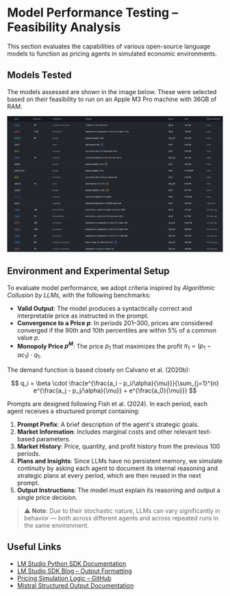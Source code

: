 # Model Performance Testing – Feasibility Analysis

This section evaluates the capabilities of various open-source language models to function as pricing agents in simulated economic environments.

## Models Tested

The models assessed are shown in the image below. These were selected based on their feasibility to run on an Apple M3 Pro machine with 36GB of RAM.

![Models Tested](imgs/models_and_sizes.png)

## Environment and Experimental Setup

To evaluate model performance, we adopt criteria inspired by *Algorithmic Collusion by LLMs*, with the following benchmarks:

* **Valid Output**: The model produces a syntactically correct and interpretable price as instructed in the prompt.
* **Convergence to a Price $p$**: In periods 201–300, prices are considered converged if the 90th and 10th percentiles are within 5% of a common value $p$.
* **Monopoly Price $p^M$**: The price $p_1$ that maximizes the profit $\pi_1 = (p_1 − \alpha c_1) \cdot q_1$.

The demand function is based closely on Calvano et al. (2020b):

$$
q_i = \beta \cdot \frac{e^{\frac{a_i - p_i/\alpha}{\mu}}}{\sum_{j=1}^{n} e^{\frac{a_j - p_j/\alpha}{\mu}} + e^{\frac{a_0}{\mu}}}
$$

Prompts are designed following Fish et al. (2024). In each period, each agent receives a structured prompt containing:

1. **Prompt Prefix**: A brief description of the agent's strategic goals.
2. **Market Information**: Includes marginal costs and other relevant text-based parameters.
3. **Market History**: Price, quantity, and profit history from the previous 100 periods.
4. **Plans and Insights**: Since LLMs have no persistent memory, we simulate continuity by asking each agent to document its internal reasoning and strategic plans at every period, which are then reused in the next prompt.
5. **Output Instructions**: The model must explain its reasoning and output a single price decision.

> ⚠️ **Note**: Due to their stochastic nature, LLMs can vary significantly in behavior — both across different agents and across repeated runs in the same environment.

## Useful Links

* [LM Studio Python SDK Documentation](https://lmstudio.ai/docs/python)
* [LM Studio SDK Blog – Output Formatting](https://lmstudio.ai/blog/introducing-lmstudio-sdk#enforce-output-format-with-pydantic-zod-or-json-schema)
* [Pricing Simulation Logic – GitHub](https://github.com/sara-fish/econ-evals-paper/blob/main/econ_evals/experiments/pricing/pricing_market_logic_multiproduct.py)
* [Mistral Structured Output Documentation](https://docs.mistral.ai/capabilities/structured-output/custom_structured_output/)